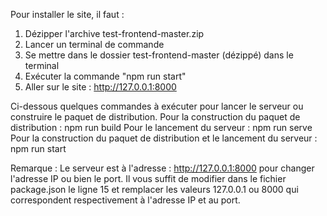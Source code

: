 Pour installer le site, il faut :
1. Dézipper l'archive test-frontend-master.zip
2. Lancer un terminal de commande
3. Se mettre dans le dossier test-frontend-master (dézippé) dans le terminal
4. Exécuter la commande "npm run start"
5. Aller sur le site : http://127.0.0.1:8000

Ci-dessous quelques commandes à exécuter pour lancer le serveur ou construire le paquet de distribution.
Pour la construction du paquet de distribution :
npm run build
Pour le lancement du serveur :
npm run serve
Pour la construction du paquet de distribution et le lancement du serveur :
npm run start

Remarque :
Le serveur est à l'adresse : http://127.0.0.1:8000 pour changer l'adresse IP ou bien le port.
Il vous suffit de modifier dans le fichier package.json le ligne 15 et remplacer les valeurs 127.0.0.1 ou 8000 qui correspondent respectivement à l'adresse IP et au port.